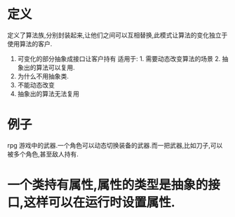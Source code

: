 # 定义

定义了算法族,分别封装起来,让他们之间可以互相替换,此模式让算法的变化独立于使用算法的客户.

1. 可变化的部分抽象成接口让客户持有
   适用于: 1. 需要动态改变算法的场景 2. 抽象出的算法可以复用.
2. 为什么不用抽象类.
3. 不能动态改变
4. 抽象出的算法无法复用

# 例子

rpg 游戏中的武器.一个角色可以动态切换装备的武器.而一把武器,比如刀子,可以被多个角色,甚至敌人持有.

# 一个类持有属性,属性的类型是抽象的接口,这样可以在运行时设置属性.
